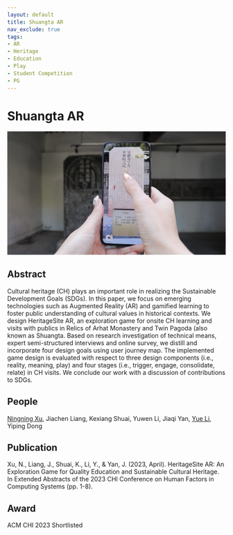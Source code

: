 ```yaml
---
layout: default
title: Shuangta AR
nav_exclude: true
tags:
- AR
- Heritage
- Education
- Play
- Student Competition
- PG
---
```


# Shuangta AR
![Shuangta AR](project_pictures/ShuangtaAR.png)

## Abstract
Cultural heritage (CH) plays an important role in realizing the Sustainable Development Goals (SDGs). In this paper, we focus on emerging technologies such as Augmented Reality (AR) and gamified learning to foster public understanding of cultural values in historical contexts. We design HeritageSite AR, an exploration game for onsite CH learning and visits with publics in Relics of Arhat Monastery and Twin Pagoda (also known as Shuangta. Based on research investigation of technical means, expert semi-structured interviews and online survey,  we distill and incorporate four design goals using user journey map. The implemented game design is evaluated with respect to three design components (i.e., reality, meaning, play) and four stages (i.e., trigger, engage, consolidate, relate) in CH visits. We conclude our work with a discussion of contributions to SDGs.

## People
[Ningning Xu], Jiachen Liang, Kexiang Shuai, Yuwen Li, Jiaqi Yan, [Yue Li], Yiping Dong

## Publication
Xu, N., Liang, J., Shuai, K., Li, Y., & Yan, J. (2023, April). HeritageSite AR: An Exploration Game for Quality Education and Sustainable Cultural Heritage. In Extended Abstracts of the 2023 CHI Conference on Human Factors in Computing Systems (pp. 1-8).

## Award
ACM CHI 2023 Shortlisted

[Ningning Xu]: https://axiosly.github.io/
[Yue Li]: https://imyueli.github.io/
